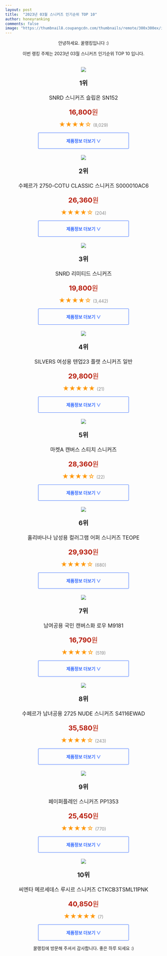 ```yaml
---
layout: post
title:  "2023년 03월 스니커즈 인기순위 TOP 10"
author: honeyranking
comments: false
image: "https://thumbnail8.coupangcdn.com/thumbnails/remote/300x300ex/image/product/image/vendoritem/2018/12/10/3855915729/b275e78a-a035-41e3-9581-fc0919dd7413.jpg"
---
```

<p style="text-align: center;">안녕하세요. 꿀랭킹입니다 :)</p>
<p style="text-align: center;">이번 랭킹 주제는 2023년 03월 스니커즈 인기순위 TOP 10 입니다.</p><center><img src="https://thumbnail8.coupangcdn.com/thumbnails/remote/300x300ex/image/product/image/vendoritem/2018/12/10/3855915729/b275e78a-a035-41e3-9581-fc0919dd7413.jpg" style="margin-top:20px" /></center><p style="text-align: center; font-size: 20px"><b>1위</b></p><p style="text-align: center; font-size: 17px">SNRD 스니커즈 슬립온 SN152</p><p style="text-align: center;"><span style="color: #b61800; font-size: 22px;"><b>16,800</b>원</span></p><p style="text-align: center;"><span style="color: #ff9600; font-size: 20px;">★★★★☆ </span><span style="color: #878787;">(8,029)</span></p><center><a href="https://link.coupang.com/a/TdGXK"><div style="font-size: 14px; display: inline-block; padding: 15px 90px; color: #346aff; border-radius: 2px; border: 1px solid #346aff; cursor: pointer;"><b>제품정보 더보기 &or;</b></div></a></center><center><img src="https://thumbnail8.coupangcdn.com/thumbnails/remote/300x300ex/image/retail/images/10287568590046046-19630c93-3aad-486c-8bff-d50f8d734af2.jpg" style="margin-top:20px" /></center><p style="text-align: center; font-size: 20px"><b>2위</b></p><p style="text-align: center; font-size: 17px">수페르가 2750-COTU CLASSIC 스니커즈 S000010AC6</p><p style="text-align: center;"><span style="color: #b61800; font-size: 22px;"><b>26,360</b>원</span></p><p style="text-align: center;"><span style="color: #ff9600; font-size: 20px;">★★★★☆ </span><span style="color: #878787;">(204)</span></p><center><a href="https://www.coupang.com/vp/products/6010477769?itemId=10903294368&q=%EC%8A%A4%EB%8B%88%EC%BB%A4%EC%A6%88&sourceType=search&searchId=c39ce83c826648fb85d075bd0df02aa3"><div style="font-size: 14px; display: inline-block; padding: 15px 90px; color: #346aff; border-radius: 2px; border: 1px solid #346aff; cursor: pointer;"><b>제품정보 더보기 &or;</b></div></a></center><center><img src="https://thumbnail6.coupangcdn.com/thumbnails/remote/300x300ex/image/retail/images/2019/06/25/14/9/2fc9eb15-5505-4a89-84cf-7c6ead043270.jpg" style="margin-top:20px" /></center><p style="text-align: center; font-size: 20px"><b>3위</b></p><p style="text-align: center; font-size: 17px">SNRD 리미티드 스니커즈</p><p style="text-align: center;"><span style="color: #b61800; font-size: 22px;"><b>19,800</b>원</span></p><p style="text-align: center;"><span style="color: #ff9600; font-size: 20px;">★★★★☆ </span><span style="color: #878787;">(3,442)</span></p><center><a href="https://www.coupang.com/vp/products/246288846?itemId=780348286&q=%EC%8A%A4%EB%8B%88%EC%BB%A4%EC%A6%88&sourceType=search&searchId=c39ce83c826648fb85d075bd0df02aa3"><div style="font-size: 14px; display: inline-block; padding: 15px 90px; color: #346aff; border-radius: 2px; border: 1px solid #346aff; cursor: pointer;"><b>제품정보 더보기 &or;</b></div></a></center><center><img src="https://thumbnail7.coupangcdn.com/thumbnails/remote/300x300ex/image/rs_quotation_api/ndhlio6x/0943f8cb1d8c4dada1a467c4b72ff7a6.jpg" style="margin-top:20px" /></center><p style="text-align: center; font-size: 20px"><b>4위</b></p><p style="text-align: center; font-size: 17px">SILVERS 여성용 텐업23 플랫 스니커즈 일반</p><p style="text-align: center;"><span style="color: #b61800; font-size: 22px;"><b>29,800</b>원</span></p><p style="text-align: center;"><span style="color: #ff9600; font-size: 20px;">★★★★★ </span><span style="color: #878787;">(21)</span></p><center><a href="https://link.coupang.com/a/TdGXL"><div style="font-size: 14px; display: inline-block; padding: 15px 90px; color: #346aff; border-radius: 2px; border: 1px solid #346aff; cursor: pointer;"><b>제품정보 더보기 &or;</b></div></a></center><center><img src="https://thumbnail8.coupangcdn.com/thumbnails/remote/300x300ex/image/retail/images/2020/03/11/16/1/2488e619-4b6c-4512-96c4-e2809fca7eff.jpg" style="margin-top:20px" /></center><p style="text-align: center; font-size: 20px"><b>5위</b></p><p style="text-align: center; font-size: 17px">마켓A 캔버스 스티치 스니커즈</p><p style="text-align: center;"><span style="color: #b61800; font-size: 22px;"><b>28,360</b>원</span></p><p style="text-align: center;"><span style="color: #ff9600; font-size: 20px;">★★★★☆ </span><span style="color: #878787;">(22)</span></p><center><a href="https://www.coupang.com/vp/products/1353799912?itemId=2382363485&q=%EC%8A%A4%EB%8B%88%EC%BB%A4%EC%A6%88&sourceType=search&searchId=c39ce83c826648fb85d075bd0df02aa3"><div style="font-size: 14px; display: inline-block; padding: 15px 90px; color: #346aff; border-radius: 2px; border: 1px solid #346aff; cursor: pointer;"><b>제품정보 더보기 &or;</b></div></a></center><center><img src="https://thumbnail7.coupangcdn.com/thumbnails/remote/300x300ex/image/rs_quotation_api/xxj6ftsw/d04d341bfeb54e6d90f5fa1b997ba4d7.jpg" style="margin-top:20px" /></center><p style="text-align: center; font-size: 20px"><b>6위</b></p><p style="text-align: center; font-size: 17px">홀리바나나 남성용 컬러그램 어퍼 스니커즈 TEOPE</p><p style="text-align: center;"><span style="color: #b61800; font-size: 22px;"><b>29,930</b>원</span></p><p style="text-align: center;"><span style="color: #ff9600; font-size: 20px;">★★★★☆ </span><span style="color: #878787;">(680)</span></p><center><a href="https://link.coupang.com/a/TdGXN"><div style="font-size: 14px; display: inline-block; padding: 15px 90px; color: #346aff; border-radius: 2px; border: 1px solid #346aff; cursor: pointer;"><b>제품정보 더보기 &or;</b></div></a></center><center><img src="https://thumbnail9.coupangcdn.com/thumbnails/remote/300x300ex/image/retail/images/2020/08/19/14/2/94a1ea0e-8e4c-46ec-8628-8393d6c98950.jpg" style="margin-top:20px" /></center><p style="text-align: center; font-size: 20px"><b>7위</b></p><p style="text-align: center; font-size: 17px">남여공용 국민 캔버스화 로우 M9181</p><p style="text-align: center;"><span style="color: #b61800; font-size: 22px;"><b>16,790</b>원</span></p><p style="text-align: center;"><span style="color: #ff9600; font-size: 20px;">★★★★☆ </span><span style="color: #878787;">(519)</span></p><center><a href="https://link.coupang.com/a/TdGXP"><div style="font-size: 14px; display: inline-block; padding: 15px 90px; color: #346aff; border-radius: 2px; border: 1px solid #346aff; cursor: pointer;"><b>제품정보 더보기 &or;</b></div></a></center><center><img src="https://thumbnail8.coupangcdn.com/thumbnails/remote/300x300ex/image/rs_quotation_api/x2zj2ok7/0946794bccb24862a55dfe0ee80e6cd4.jpg" style="margin-top:20px" /></center><p style="text-align: center; font-size: 20px"><b>8위</b></p><p style="text-align: center; font-size: 17px">수페르가 남녀공용 2725 NUDE 스니커즈 S4116EWAD</p><p style="text-align: center;"><span style="color: #b61800; font-size: 22px;"><b>35,580</b>원</span></p><p style="text-align: center;"><span style="color: #ff9600; font-size: 20px;">★★★★☆ </span><span style="color: #878787;">(243)</span></p><center><a href="https://www.coupang.com/vp/products/4978284339?itemId=6621573933&q=%EC%8A%A4%EB%8B%88%EC%BB%A4%EC%A6%88&sourceType=search&searchId=c39ce83c826648fb85d075bd0df02aa3"><div style="font-size: 14px; display: inline-block; padding: 15px 90px; color: #346aff; border-radius: 2px; border: 1px solid #346aff; cursor: pointer;"><b>제품정보 더보기 &or;</b></div></a></center><center><img src="https://thumbnail10.coupangcdn.com/thumbnails/remote/300x300ex/image/vendor_inventory/images/2018/08/28/15/7/8d5e3c6f-f297-43d2-a59c-f7f921d260ef.jpg" style="margin-top:20px" /></center><p style="text-align: center; font-size: 20px"><b>9위</b></p><p style="text-align: center; font-size: 17px">페이퍼플레인 스니커즈 PP1353</p><p style="text-align: center;"><span style="color: #b61800; font-size: 22px;"><b>25,450</b>원</span></p><p style="text-align: center;"><span style="color: #ff9600; font-size: 20px;">★★★★☆ </span><span style="color: #878787;">(770)</span></p><center><a href="https://link.coupang.com/a/TdGXR"><div style="font-size: 14px; display: inline-block; padding: 15px 90px; color: #346aff; border-radius: 2px; border: 1px solid #346aff; cursor: pointer;"><b>제품정보 더보기 &or;</b></div></a></center><center><img src="https://thumbnail7.coupangcdn.com/thumbnails/remote/300x300ex/image/rs_quotation_api/tcrsigg5/6fd8b1e5ef4a41a6ba96fb714aabf7f9.jpg" style="margin-top:20px" /></center><p style="text-align: center; font-size: 20px"><b>10위</b></p><p style="text-align: center; font-size: 17px">씨엔타 메르세데스 루시르 스니커즈 CTKCB3TSML11PNK</p><p style="text-align: center;"><span style="color: #b61800; font-size: 22px;"><b>40,850</b>원</span></p><p style="text-align: center;"><span style="color: #ff9600; font-size: 20px;">★★★★★ </span><span style="color: #878787;">(7)</span></p><center><a href="https://link.coupang.com/a/TdGXS"><div style="font-size: 14px; display: inline-block; padding: 15px 90px; color: #346aff; border-radius: 2px; border: 1px solid #346aff; cursor: pointer;"><b>제품정보 더보기 &or;</b></div></a></center><p style="text-align: center;">꿀랭킹에 방문해 주셔서 감사합니다. 좋은 하루 되세요 :)</p>